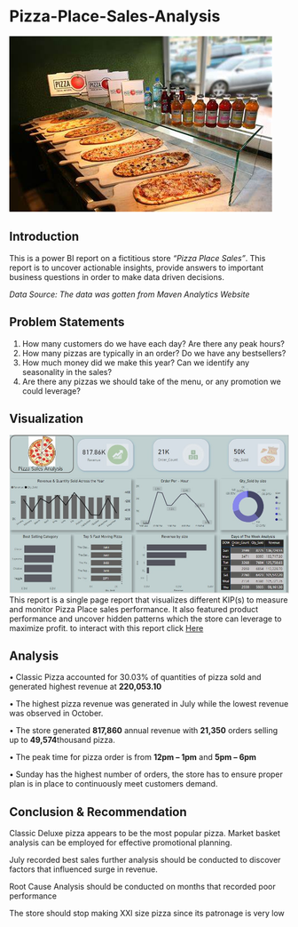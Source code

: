 # Pizza-Place-Sales-Analysis
![](pizza_store.jpeg)

## Introduction
This is a power BI report on a fictitious store *“Pizza Place Sales”*. This report is to uncover actionable insights, provide answers to important business questions in order to make data driven decisions.

*Data Source: The data was gotten from Maven Analytics Website*

## Problem Statements
1.	How many customers do we have each day? Are there any peak hours?
2.	How many pizzas are typically in an order? Do we have any bestsellers?
3.	How much money did we make this year? Can we identify any seasonality in the sales?
4.	Are there any pizzas we should take of the menu, or any promotion we could leverage?

## Visualization
![](V2.jpg)
This report is a single page report that visualizes different KIP(s) to measure and monitor Pizza Place sales performance. It also featured product performance and uncover hidden patterns which the store can leverage  to maximize profit. to interact with this report click [Here](https://app.powerbi.com/view?r=eyJrIjoiOTRkNzM0ZjYtYTI2NS00OWQxLWE0MjgtMzEyMmY1MGRlM2U3IiwidCI6ImQ5MTZmMWVjLTA3MDktNDIzNC1iNDgyLTljYjIyOGUwZDk5NyJ9)

## Analysis
•	Classic Pizza accounted for 30.03% of quantities of pizza sold and generated highest revenue at **220,053.10**

•	The highest pizza revenue was generated in July while the lowest revenue was observed in October.

•	The store generated **817,860** annual revenue with **21,350** orders selling up to **49,574**thousand pizza.

•	The peak time for pizza order is from **12pm – 1pm** and **5pm – 6pm**

•	Sunday has the highest number of orders, the store has to ensure proper plan is in place to continuously meet customers demand.

## Conclusion & Recommendation
Classic Deluxe pizza appears to be the most popular pizza. Market basket analysis can be employed for effective promotional planning.

July recorded best sales further analysis should be conducted to discover factors that influenced surge in revenue.

Root Cause Analysis should be conducted on months that recorded poor performance

The store should stop making XXl size pizza since its patronage is very low
